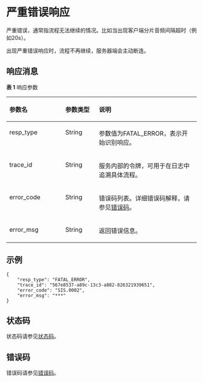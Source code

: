 # 严重错误响应<a name="sis_03_0038"></a>

严重错误，通常指流程无法继续的情况。比如当出现客户端分片音频间隔超时（例如20s）。

出现严重错误响应时，流程不再继续，服务器端会主动断连。

## 响应消息<a name="zh-cn_topic_0145253485_section45028226"></a>

**表 1**  响应参数

<a name="zh-cn_topic_0145253485_table32760968"></a>
<table><thead align="left"><tr id="zh-cn_topic_0145253485_row46420160"><th class="cellrowborder" valign="top" width="29.409999999999997%" id="mcps1.2.4.1.1"><p id="zh-cn_topic_0145253485_p1936621"><a name="zh-cn_topic_0145253485_p1936621"></a><a name="zh-cn_topic_0145253485_p1936621"></a>参数名</p>
</th>
<th class="cellrowborder" valign="top" width="17.65%" id="mcps1.2.4.1.2"><p id="zh-cn_topic_0145253485_p22599813"><a name="zh-cn_topic_0145253485_p22599813"></a><a name="zh-cn_topic_0145253485_p22599813"></a>参数类型</p>
</th>
<th class="cellrowborder" valign="top" width="52.94%" id="mcps1.2.4.1.3"><p id="zh-cn_topic_0145253485_p18645568"><a name="zh-cn_topic_0145253485_p18645568"></a><a name="zh-cn_topic_0145253485_p18645568"></a>说明</p>
</th>
</tr>
</thead>
<tbody><tr id="zh-cn_topic_0145253485_row33896015"><td class="cellrowborder" valign="top" width="29.409999999999997%" headers="mcps1.2.4.1.1 "><p id="zh-cn_topic_0145253485_p61222683"><a name="zh-cn_topic_0145253485_p61222683"></a><a name="zh-cn_topic_0145253485_p61222683"></a>resp_type</p>
</td>
<td class="cellrowborder" valign="top" width="17.65%" headers="mcps1.2.4.1.2 "><p id="zh-cn_topic_0145253485_p35472135"><a name="zh-cn_topic_0145253485_p35472135"></a><a name="zh-cn_topic_0145253485_p35472135"></a>String</p>
</td>
<td class="cellrowborder" valign="top" width="52.94%" headers="mcps1.2.4.1.3 "><p id="zh-cn_topic_0145253485_p54670712"><a name="zh-cn_topic_0145253485_p54670712"></a><a name="zh-cn_topic_0145253485_p54670712"></a>参数值为FATAL_ERROR，表示开始识别响应。</p>
</td>
</tr>
<tr id="zh-cn_topic_0145253485_row22274368"><td class="cellrowborder" valign="top" width="29.409999999999997%" headers="mcps1.2.4.1.1 "><p id="zh-cn_topic_0145253485_p59393403"><a name="zh-cn_topic_0145253485_p59393403"></a><a name="zh-cn_topic_0145253485_p59393403"></a>trace_id</p>
</td>
<td class="cellrowborder" valign="top" width="17.65%" headers="mcps1.2.4.1.2 "><p id="zh-cn_topic_0145253485_p46056914"><a name="zh-cn_topic_0145253485_p46056914"></a><a name="zh-cn_topic_0145253485_p46056914"></a>String</p>
</td>
<td class="cellrowborder" valign="top" width="52.94%" headers="mcps1.2.4.1.3 "><p id="zh-cn_topic_0145253485_p39622591"><a name="zh-cn_topic_0145253485_p39622591"></a><a name="zh-cn_topic_0145253485_p39622591"></a>服务内部的令牌，可用于在日志中追溯具体流程。</p>
</td>
</tr>
<tr id="zh-cn_topic_0145253485_row21059002"><td class="cellrowborder" valign="top" width="29.409999999999997%" headers="mcps1.2.4.1.1 "><p id="zh-cn_topic_0145253485_p28057582"><a name="zh-cn_topic_0145253485_p28057582"></a><a name="zh-cn_topic_0145253485_p28057582"></a>error_code</p>
</td>
<td class="cellrowborder" valign="top" width="17.65%" headers="mcps1.2.4.1.2 "><p id="zh-cn_topic_0145253485_p6184228"><a name="zh-cn_topic_0145253485_p6184228"></a><a name="zh-cn_topic_0145253485_p6184228"></a>String</p>
</td>
<td class="cellrowborder" valign="top" width="52.94%" headers="mcps1.2.4.1.3 "><p id="zh-cn_topic_0145253485_p17743491"><a name="zh-cn_topic_0145253485_p17743491"></a><a name="zh-cn_topic_0145253485_p17743491"></a>错误码列表。详细错误码解释，请参见<a href="错误码.md">错误码</a>。</p>
</td>
</tr>
<tr id="zh-cn_topic_0145253485_row12008484"><td class="cellrowborder" valign="top" width="29.409999999999997%" headers="mcps1.2.4.1.1 "><p id="zh-cn_topic_0145253485_p33163180"><a name="zh-cn_topic_0145253485_p33163180"></a><a name="zh-cn_topic_0145253485_p33163180"></a>error_msg</p>
</td>
<td class="cellrowborder" valign="top" width="17.65%" headers="mcps1.2.4.1.2 "><p id="zh-cn_topic_0145253485_p16688852"><a name="zh-cn_topic_0145253485_p16688852"></a><a name="zh-cn_topic_0145253485_p16688852"></a>String</p>
</td>
<td class="cellrowborder" valign="top" width="52.94%" headers="mcps1.2.4.1.3 "><p id="zh-cn_topic_0145253485_p9619781"><a name="zh-cn_topic_0145253485_p9619781"></a><a name="zh-cn_topic_0145253485_p9619781"></a>返回错误信息。</p>
</td>
</tr>
</tbody>
</table>

## 示例<a name="zh-cn_topic_0145253485_section2600854"></a>

```
{
    "resp_type": "FATAL_ERROR",
    "trace_id": "567e8537-a89c-13c3-a882-826321939651",
    "error_code": "SIS.0002",
    "error_msg": "***"
}
```

## 状态码<a name="section102191633184410"></a>

状态码请参见[状态码](状态码.md)。

## 错误码<a name="section040463810442"></a>

错误码请参见[错误码](错误码.md)。

